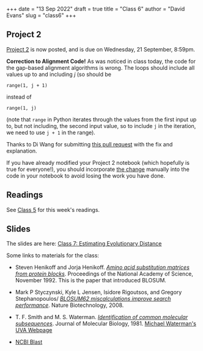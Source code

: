 +++
date = "13 Sep 2022"
draft = true
title = "Class 6"
author = "David Evans"
slug = "class6"
+++

## Project 2

[Project 2](/project2) is now posted, and is due on Wednesday, 21 September, 8:59pm.

**Correction to Alignment Code!** As was noticed in class today, the code for the gap-based alignment algorithms is wrong. The loops should include all values up to and including _j_ (so should be
```
range(1, j + 1)
```
instead of
```
range(1, j)
```
(note that `range` in Python iterates through the values from the first input up to, but not including, the second input value, so to include `j` in the iteration, we need to use `j + 1` in the range).

Thanks to Di Wang for submitting [this pull request](https://github.com/computingbiology/Project-2-2022F/pull/1) with the fix and explanation.

If you have already modified your Project 2 notebook (which hopefully
is true for everyone!), you should incorporate [the
change](https://github.com/computingbiology/Project-2-2022F/pull/1/files)
manually into the code in your notebook to avoid losing the work you
have done. 

## Readings

See [Class 5](/class5) for this week's readings.

## Slides

The slides are here: [Class 7: Estimating Evolutionary Distance](https://www.dropbox.com/s/7rdahv7q85jq851/csbio-class7.pdf?dl=0)

Some links to materials for the class:

- Steven Henikoff and Jorja Henikoff. [_Amino acid substitution matrices from protein blocks_](https://www.ncbi.nlm.nih.gov/pmc/articles/PMC50453/pdf/pnas01096-0363.pdf). Proceedings of the National Academy of Science, November 1992. This is the paper that introduced BLOSUM.

- Mark P Styczynski, Kyle L Jensen, Isidore Rigoutsos, and Gregory Stephanopoulos/ [_BLOSUM62 miscalculations improve search performance_](https://www.nature.com/articles/nbt0308-274). Nature Biotechnology, 2008.

- T. F. Smith and M. S. Waterman. [_Identification of common molecular subsequences_](/docs/smithwaterman1981.pdf). Journal of Molecular Biology, 1981. [Michael Waterman's UVA Webpage](https://biocomplexity.virginia.edu/person/michael-s-waterman)

- [NCBI Blast](https://blast.ncbi.nlm.nih.gov/Blast.cgi)
